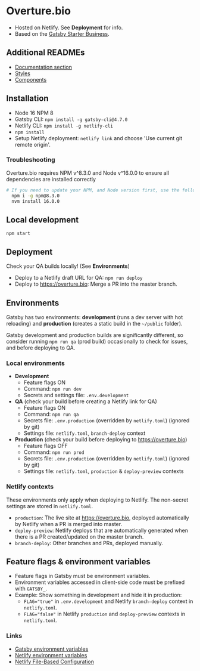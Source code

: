 # Overture.bio

- Hosted on Netlify. See **Deployment** for info.
- Based on the [Gatsby Starter Business](https://gatsby-starter-business.netlify.com).

## Additional READMEs

- [Documentation section](README-documentation.md)
- [Styles](src/styles/README.md)
- [Components](src/components/README.md)

## Installation

- Node 16 NPM 8
- Gatsby CLI: `npm install -g gatsby-cli@4.7.0`
- Netlify CLI: `npm install -g netlify-cli`
- `npm install`
- Setup Netlify deployment: `netlify link` and choose 'Use current git remote origin'.

### Troubleshooting

Overture.bio requires NPM v^8.3.0 and Node v^16.0.0 to ensure all dependencies are installed correctly

```bash
# If you need to update your NPM, and Node version first, use the following command:
  npm i -g npm@8.3.0
  nvm install 16.0.0
```

## Local development

`npm start`

## Deployment

Check your QA builds locally! (See **Environments**)

- Deploy to a Netlify draft URL for QA: `npm run deploy`
- Deploy to <https://overture.bio>: Merge a PR into the master branch.

## Environments

Gatsby has two environments: **development** (runs a dev server with hot reloading) and **production** (creates a static build in the `~/public` folder).

Gatsby development and production builds are significantly different, so consider running `npm run qa` (prod build) occasionally to check for issues, and before deploying to QA.

### Local environments

- **Development**
  - Feature flags ON
  - Command: `npm run dev`
  - Secrets and settings file: `.env.development`
- **QA** (check your build before creating a Netlify link for QA)
  - Feature flags ON
  - Command: `npm run qa`
  - Secrets file: `.env.production` (overridden by `netlify.toml`) (ignored by git)
  - Settings file: `netlify.toml`, `branch-deploy` context
- **Production** (check your build before deploying to <https://overture.bio>)
  - Feature flags OFF
  - Command: `npm run prod`
  - Secrets file: `.env.production` (overridden by `netlify.toml`) (ignored by git)
  - Settings file: `netlify.toml`, `production` & `deploy-preview` contexts

### Netlify contexts

These environments only apply when deploying to Netlify. The non-secret settings are stored in `netlify.toml`.

- `production`: The live site at <https://overture.bio>, deployed automatically by Netlify when a PR is merged into master.
- `deploy-preview`: Netlify deploys that are automatically generated when there is a PR created/updated on the master branch.
- `branch-deploy`: Other branches and PRs, deployed manually.

## Feature flags & environment variables

- Feature flags in Gatsby must be environment variables.
- Environment variables accessed in client-side code must be prefixed with `GATSBY_`.
- Example: Show something in development and hide it in production:
  - `FLAG="true"` in `.env.development` and Netlify `branch-deploy` context in `netlify.toml`.
  - `FLAG="false"` in Netlify `production` and `deploy-preview` contexts in `netlify.toml`.

### Links

- [Gatsby environment variables](https://www.gatsbyjs.com/docs/environment-variables/)
- [Netlify environment variables](https://docs.netlify.com/configure-builds/environment-variables/)
- [Netlify File-Based Configuration](https://docs.netlify.com/configure-builds/file-based-configuration/#sample-file)
